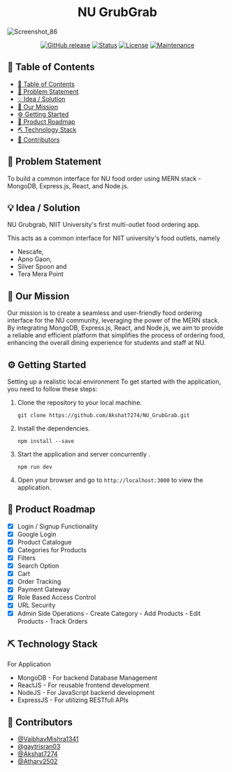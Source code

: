 <h1 align="center">NU GrubGrab</h1>

![Screenshot_86](https://github.com/Akshat7274/NU_GrubGrab/assets/39896268/1c12f349-162a-4bc6-92f5-0771a49cbbc8)

<div align="center">

[![GitHub release](https://img.shields.io/github/release/Naereen/StrapDown.js.svg)](https://GitHub.com/Naereen/StrapDown.js/releases/)
[![Status](https://img.shields.io/badge/status-active-success.svg)]()
[![License](https://img.shields.io/badge/license-MIT-blue.svg)](LICENSE.md)
[![Maintenance](https://img.shields.io/badge/Maintained%3F-yes-green.svg)](https://GitHub.com/Naereen/StrapDown.js/graphs/commit-activity)

</div>

## 📝 Table of Contents

- [📝 Table of Contents](#-table-of-contents)
- [🧐 Problem Statement ](#-problem-statement-)
- [💡 Idea / Solution ](#-idea--solution-)
- [👀 Our Mission ](#-our-mission-)
- [⚙️ Getting Started ](#️-getting-started-)
- [🚀 Product Roadmap ](#-product-roadmap-)
- [⛏️ Technology Stack ](#️-technology-stack-)
- [🙌 Contributors ](#-contributors-)

## 🧐 Problem Statement <a name = "problem_statement"></a>

To build a common interface for NU food order using MERN stack - MongoDB, Express.js, React, and Node.js.

## 💡 Idea / Solution <a name = "idea"></a>

NU Grubgrab, NIIT University's first multi-outlet food ordering app.

This acts as a common interface for NIIT university's food outlets, namely

- Nescafe,
- Apno Gaon,
- Silver Spoon and
- Tera Mera Point

## 👀 Our Mission <a name = "mission"></a>

Our mission is to create a seamless and user-friendly food ordering interface for the NU community, leveraging the power of the MERN stack. By integrating MongoDB, Express.js, React, and Node.js, we aim to provide a reliable and efficient platform that simplifies the process of ordering food, enhancing the overall dining experience for students and staff at NU.

## ⚙️ Getting Started <a name = "getting-started"></a>

Setting up a realistic local environment
To get started with the application, you need to follow these steps:

1. Clone the repository to your local machine.

   ```
   git clone https://github.com/Akshat7274/NU_GrubGrab.git
   ```

2. Install the dependencies.

   ```
   npm install --save
   ```

3. Start the application and server concurrently .

   ```
   npm run dev
   ```

4. Open your browser and go to `http://localhost:3000` to view the application.

## 🚀 Product Roadmap <a name = "roadmap"></a>

- [x] Login / Signup Functionality
- [x] Google Login
- [x] Product Catalogue
- [x] Categories for Products
- [x] Filters
- [x] Search Option
- [x] Cart
- [x] Order Tracking
- [x] Payment Gateway
- [x] Role Based Access Control
- [x] URL Security
- [x] Admin Side Operations - Create Category - Add Products - Edit Products - Track Orders

## ⛏️ Technology Stack <a name = "tech_stack"></a>

For Application

- MongoDB - For backend Database Management
- ReactJS - For reusable frontend development
- NodeJS - For JavaScript backend development
- ExpressJS - For utilizing RESTfull APIs

## 🙌 Contributors <a name = "authors"></a>

- [@VaibhavMishra1341](https://github.com/VaibhavMishra1341)
- [@gaytrisran03](https://github.com/gaytrisran03)
- [@Akshat7274](https://github.com/Akshat7274)
- [@Atharv2502](https://github.com/Atharv2502)
